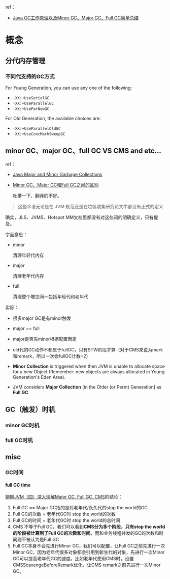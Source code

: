 ref：

* [Java GC工作原理以及Minor GC、Major GC、Full GC简单总结](http://blog.csdn.net/u012500848/article/details/51355404)



# 概念



## 分代内存管理





### 不同代支持的GC方式



For Young Generation, you can use any one of the following:

- `-XX:+UseSerialGC`
- `-XX:+UseParallelGC`
- `-XX:+UseParNewGC`

For Old Generation, the available choices are:

- `-XX:+UseParallelOldGC`
- `-XX:+UseConcMarkSweepGC`





## minor GC、major GC、full GC VS CMS and etc...



ref：

* [Java Major and Minor Garbage Collections](https://stackoverflow.com/questions/16549066/java-major-and-minor-garbage-collections)

* [Minor GC、Major GC和Full GC之间的区别](http://www.importnew.com/15820.html)

  吐槽一下，翻译的不好。




> 这些术语无论是在 JVM 规范还是在垃圾收集研究论文中都没有正式的定义

确实，JLS、JVMS、Hotspot MM文档里都没有对这些词的明确定义，只有提及。



字面意思：

* minor

  清理年轻代内存

* major

  清理老年代内存

* full

  清理整个堆空间—包括年轻代和老年代



实际：

* 很多major GC是有minor触发
* major == full
* major是否先minor根据配置而定
* old代的GC动作不都属于fullGC，只有STW阶段才算（对于CMS来说为mark和remark，所以一次会fullGC计数+2）



* **Minor Collection** is triggered when then JVM is unable to allocate space for a new Object (Remember: new objects are always allocated in Young Generation's Eden Area).
* JVM considers **Major Collection** [in the Older (or Perm) Generation] as **Full GC**. 




## GC（触发）时机



### minor GC时机





### full GC时机





## misc



### GC时间



#### full GC time

[聊聊JVM（四）深入理解Major GC, Full GC, CMS](http://blog.csdn.net/iter_zc/article/details/41825395)的结论：

1. Full GC == Major GC指的是对老年代/永久代的stop the world的GC
2. Full GC的次数 = 老年代GC时 stop the world的次数
3. Full GC的时间 = 老年代GC时 stop the world的总时间
4. CMS 不等于Full GC，我们可以看到**CMS分为多个阶段，只有stop the world的阶段被计算到了Full GC的次数和时间**，而和业务线程并发的GC的次数和时间则不被认为是Full GC
5. Full GC本身不会先进行Minor GC，我们可以配置，让Full GC之前先进行一次Minor GC，因为老年代很多对象都会引用到新生代的对象，先进行一次Minor GC可以提高老年代GC的速度。比如老年代使用CMS时，设置CMSScavengeBeforeRemark优化，让CMS remark之前先进行一次Minor GC。























